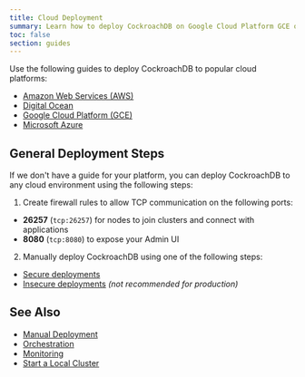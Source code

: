 ```yaml
---
title: Cloud Deployment
summary: Learn how to deploy CockroachDB on Google Cloud Platform GCE or AWS.
toc: false
section: guides
---
```


Use the following guides to deploy CockroachDB to popular cloud platforms:

- [Amazon Web Services (AWS)](deploy-cockroachdb-on-aws.html)
- [Digital Ocean](deploy-cockroachdb-on-digital-ocean.html)
- [Google Cloud Platform (GCE)](deploy-cockroachdb-on-google-cloud-platform.html)
- [Microsoft Azure](deploy-cockroachdb-on-microsoft-azure.html)

## General Deployment Steps

If we don't have a guide for your platform, you can deploy CockroachDB to any cloud environment using the following steps:

1. Create firewall rules to allow TCP communication on the following ports:
  - **26257** (`tcp:26257`) for nodes to join clusters and connect with applications
  - **8080** (`tcp:8080`) to expose your Admin UI

2. Manually deploy CockroachDB using one of the following steps:
  - [Secure deployments](manual-deployment.html)
  - [Insecure deployments](manual-deployment-insecure.html) *(not recommended for production)*

## See Also

- [Manual Deployment](manual-deployment.html)
- [Orchestration](orchestration.html)
- [Monitoring](monitor-cockroachdb-with-prometheus.html)
- [Start a Local Cluster](start-a-local-cluster.html)
